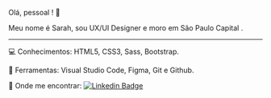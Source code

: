Olá, pessoal ! :wave:

Meu nome é Sarah, sou UX/UI Designer e moro em São Paulo Capital .

------


:computer: ​Conhecimentos: HTML5, CSS3, Sass, Bootstrap.


:wrench: ​Ferramentas: Visual Studio Code, Figma, Git e Github.



:speech_balloon: ​Onde me encontrar: [![Linkedin Badge](https://img.shields.io/badge/-LinkedIn-blue?style=flat-square&logo=Linkedin&logoColor=white&link=https://www.linkedin.com/in/sarahsantossilva/)](https://www.linkedin.com/in/sarahsantossilva/)

